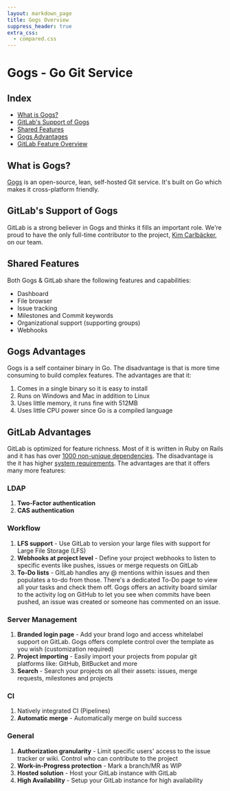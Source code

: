 ```yaml
---
layout: markdown_page
title: Gogs Overview
suppress_header: true
extra_css:
  - compared.css
---
```


# Gogs - Go Git Service

## Index

- [What is Gogs?](#what-is-gogs?)
- [GitLab's Support of Gogs](#gitlab's-support-of-gogs)
- [Shared Features](#shared-features)
- [Gogs Advantages](#gogs-advantages)
- [GitLab Feature Overview](#gitlab-advantages)

## What is Gogs?

[Gogs](https://gogs.io/) is an open-source, lean, self-hosted Git service. It's built on Go which makes it cross-platform friendly.

## GitLab's Support of Gogs

GitLab is a strong believer in Gogs and thinks it fills an important role. We're proud to have the only full-time contributor to the project, [Kim Carlbäcker](https://twitter.com/bkcsoft), on our team.

## Shared Features

Both Gogs & GitLab share the following features and capabilities:

- Dashboard
- File browser
- Issue tracking
- Milestones and Commit keywords
- Organizational support (supporting groups)
- Webhooks

## Gogs Advantages

Gogs is a self container binary in Go.
The disadvantage is that is more time consuming to build complex features.
The advantages are that it:

1. Comes in a single binary so it is easy to install
1. Runs on Windows and Mac in addition to Linux
1. Uses little memory, it runs fine with 512MB
1. Uses little CPU power since Go is a compiled language

## GitLab Advantages

GitLab is optimized for feature richness. Most of it is written in Ruby on Rails and it has has over [1000 non-unique dependencies](https://gitlab.com/gitlab-org/gitlab-ce/blob/master/Gemfile). The disadvantage is the it has higher [system requirements](http://docs.gitlab.com/ce/install/requirements.html). The advantages are that it offers many more features:

### LDAP

1. **Two-Factor authentication**
2. **CAS authentication**

### Workflow

1. **LFS support** - Use GitLab to version your large files with support for Large File Storage (LFS)
2. **Webhooks at project level** - Define your project webhooks to listen to specific events like pushes, issues or merge requests on GitLab
3. **To-Do lists** - GitLab handles any @ mentions within issues and then populates
a to-do from those. There's a dedicated To-Do page to view all your tasks and check
them off. Gogs offers an activity board similar to the activity log on GitHub
to let you see when commits have been pushed, an issue was created or someone has
commented on an issue.

### Server Management

1. **Branded login page** - Add your brand logo and access whitelabel support on GitLab. Gogs offers complete control over the template as you wish (customization required)
2. **Project importing** - Easily import your projects from popular git platforms like:  GitHub, BitBucket and more
3. **Search** - Search your projects on all their assets: issues, merge requests, milestones and projects

### CI

1. Natively integrated CI (Pipelines)
2. **Automatic merge** - Automatically merge on build success

### General

1. **Authorization granularity** - Limit specific users' access to the issue tracker or wiki. Control who can contribute to the project
2. **Work-in-Progress protection** - Mark a branch/MR as WIP
3. **Hosted solution** - Host your GitLab instance with GitLab
4. **High Availability** - Setup your GitLab instance for high availability
